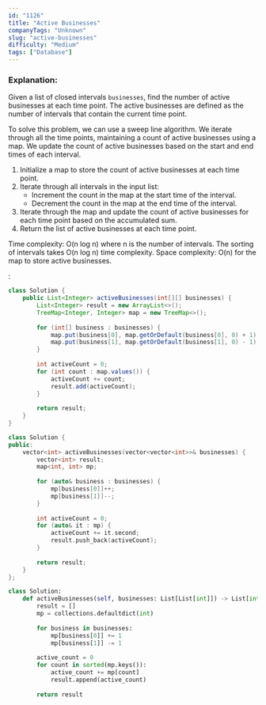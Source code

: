 ```yaml
---
id: "1126"
title: "Active Businesses"
companyTags: "Unknown"
slug: "active-businesses"
difficulty: "Medium"
tags: ["Database"]
---
```


### Explanation:

Given a list of closed intervals `businesses`, find the number of active businesses at each time point. The active businesses are defined as the number of intervals that contain the current time point.

To solve this problem, we can use a sweep line algorithm. We iterate through all the time points, maintaining a count of active businesses using a map. We update the count of active businesses based on the start and end times of each interval.

1. Initialize a map to store the count of active businesses at each time point.
2. Iterate through all intervals in the input list:
   - Increment the count in the map at the start time of the interval.
   - Decrement the count in the map at the end time of the interval.
3. Iterate through the map and update the count of active businesses for each time point based on the accumulated sum.
4. Return the list of active businesses at each time point.

Time complexity: O(n log n) where n is the number of intervals. The sorting of intervals takes O(n log n) time complexity.
Space complexity: O(n) for the map to store active businesses.

:

```java
class Solution {
    public List<Integer> activeBusinesses(int[][] businesses) {
        List<Integer> result = new ArrayList<>();
        TreeMap<Integer, Integer> map = new TreeMap<>();
        
        for (int[] business : businesses) {
            map.put(business[0], map.getOrDefault(business[0], 0) + 1);
            map.put(business[1], map.getOrDefault(business[1], 0) - 1);
        }
        
        int activeCount = 0;
        for (int count : map.values()) {
            activeCount += count;
            result.add(activeCount);
        }
        
        return result;
    }
}
```

```cpp
class Solution {
public:
    vector<int> activeBusinesses(vector<vector<int>>& businesses) {
        vector<int> result;
        map<int, int> mp;
        
        for (auto& business : businesses) {
            mp[business[0]]++;
            mp[business[1]]--;
        }
        
        int activeCount = 0;
        for (auto& it : mp) {
            activeCount += it.second;
            result.push_back(activeCount);
        }
        
        return result;
    }
};
```

```python
class Solution:
    def activeBusinesses(self, businesses: List[List[int]]) -> List[int]:
        result = []
        mp = collections.defaultdict(int)
        
        for business in businesses:
            mp[business[0]] += 1
            mp[business[1]] -= 1
        
        active_count = 0
        for count in sorted(mp.keys()):
            active_count += mp[count]
            result.append(active_count)
        
        return result
```